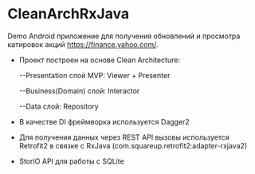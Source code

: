 # CleanArchRxJava
Demo Android приложение для получения обновлений и просмотра катировок акций https://finance.yahoo.com/. 

- Проект построен на основе Clean Architecture:

  --Presentation слой MVP: Viewer + Presenter

  --Business(Domain) слой: Interactor

  --Data слой:  Repository

- В качестве DI фреймворка используется Dagger2
- Для получения данных через REST API вызовы используется Retrofit2 в связке с RxJava (com.squareup.retrofit2:adapter-rxjava2)
- StorIO API для работы с SQLite
